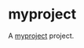 # myproject

A [myproject][] project.

[myproject]: http://rstudio.anc-lab.cloud.edu.au:8787/file_show?path=%2Fmnt%2Fmarket%2Fanclab-rstudio-server%2Fhome%2Fmpir0002%2Fmyproject%2Fdocs%2FP0_MArkers_Genes_Plots.html
